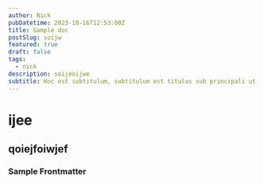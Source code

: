 ```yaml
---
author: Nick
pubDatetime: 2023-10-16T12:53:00Z
title: Sample doc
postSlug: soijw
featured: true
draft: false
tags:
  - nick
description: soijeoijwe
subtitle: Hoc est subtitulum, subtitulum est titulus sub principali ut melius tradat ideam centralem tractatus. Hoc est subtitulum, subtitulum est titulus sub principali ut melius tradat ideam centralem tractatus.
---
```


# ijee

## qoiejfoiwjef

### Sample Frontmatter
